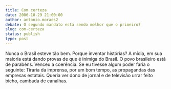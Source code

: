 ```yaml
---
title: Com certeza
date: 2006-10-29 21:00:00
author: antonio.moraes2
debate: O segundo mandato está sendo melhor que o primeiro?
slug: com-certeza
status: publish 
type: post
---
```


Nunca o Brasil esteve tão bem. Porque inventar histórias?
A mídia, em sua maioria está dando provas de que é inimiga do Brasil.
O povo brasileiro está de parabéns. Venceu a coerência.
Se eu tivesse algum poder faria o seguinte: Tiraria da imprensa, por um bom tempo, as propagandas das empresas estatais. Queria ver dono de jornal e de televisão urrar feito bicho, cambada de canalhas.
